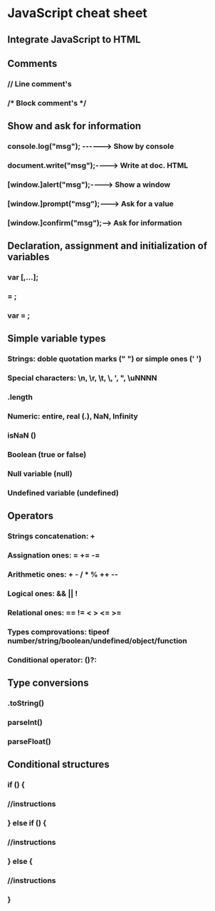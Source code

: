 # JavaScript cheat sheet

## Integrate JavaScript to HTML
### <script>...</script>
### <script src="<urlfitxer.js>"></script>

## Comments
### // Line comment's
### /* Block comment's */

## Show and ask for information
### console.log("msg"); ------> Show by console
### document.write("msg");----> Write at doc. HTML
### [window.]alert("msg");----> Show a window
### [window.]prompt("msg");---> Ask for a value
### [window.]confirm("msg");--> Ask for information

## Declaration, assignment and initialization of variables
### var <Variable1Name> [,<Variable2Name>...];
### <VariableName> = <expressio>;
### var <VariableName> = <expressio>;

## Simple variable types
### Strings: doble quotation marks (" ") or simple ones (' ')
### Special characters: \n, \r, \t, \\, \', \", \uNNNN
### <string>.length
### Numeric: entire, real (.), NaN, Infinity
### isNaN (<number>)
### Boolean (true or false)
### Null variable (null)
### Undefined variable (undefined)

## Operators
### Strings concatenation: +
### Assignation ones: = += -=
### Arithmetic ones: + - / * % ++ --
### Logical ones: && || !
### Relational ones: == != < > <= >=
### Types comprovations: tipeof <expressio> number/string/boolean/undefined/object/function
### Conditional operator: (<condicio>)?<valortrue>:<valorfalse>

## Type conversions
### <valor>.toString()
### parseInt(<valor>)
### parseFloat(<valor>)

## Conditional structures
### if (<codition>) {
###  //instructions
### } else if (<codition>) {
###  //instructions
### } else {
###  //instructions
### }